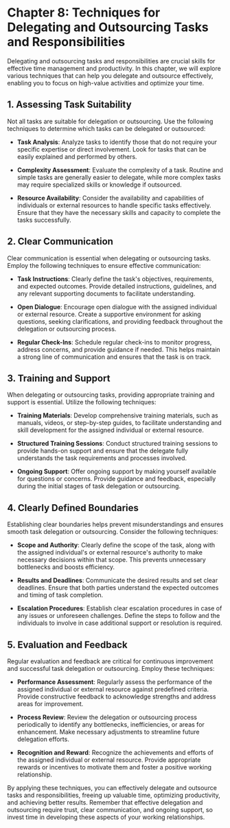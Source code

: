 Chapter 8: Techniques for Delegating and Outsourcing Tasks and Responsibilities
===============================================================================

Delegating and outsourcing tasks and responsibilities are crucial skills for effective time management and productivity. In this chapter, we will explore various techniques that can help you delegate and outsource effectively, enabling you to focus on high-value activities and optimize your time.

**1. Assessing Task Suitability**
---------------------------------

Not all tasks are suitable for delegation or outsourcing. Use the following techniques to determine which tasks can be delegated or outsourced:

* **Task Analysis**: Analyze tasks to identify those that do not require your specific expertise or direct involvement. Look for tasks that can be easily explained and performed by others.

* **Complexity Assessment**: Evaluate the complexity of a task. Routine and simple tasks are generally easier to delegate, while more complex tasks may require specialized skills or knowledge if outsourced.

* **Resource Availability**: Consider the availability and capabilities of individuals or external resources to handle specific tasks effectively. Ensure that they have the necessary skills and capacity to complete the tasks successfully.

**2. Clear Communication**
--------------------------

Clear communication is essential when delegating or outsourcing tasks. Employ the following techniques to ensure effective communication:

* **Task Instructions**: Clearly define the task's objectives, requirements, and expected outcomes. Provide detailed instructions, guidelines, and any relevant supporting documents to facilitate understanding.

* **Open Dialogue**: Encourage open dialogue with the assigned individual or external resource. Create a supportive environment for asking questions, seeking clarifications, and providing feedback throughout the delegation or outsourcing process.

* **Regular Check-Ins**: Schedule regular check-ins to monitor progress, address concerns, and provide guidance if needed. This helps maintain a strong line of communication and ensures that the task is on track.

**3. Training and Support**
---------------------------

When delegating or outsourcing tasks, providing appropriate training and support is essential. Utilize the following techniques:

* **Training Materials**: Develop comprehensive training materials, such as manuals, videos, or step-by-step guides, to facilitate understanding and skill development for the assigned individual or external resource.

* **Structured Training Sessions**: Conduct structured training sessions to provide hands-on support and ensure that the delegate fully understands the task requirements and processes involved.

* **Ongoing Support**: Offer ongoing support by making yourself available for questions or concerns. Provide guidance and feedback, especially during the initial stages of task delegation or outsourcing.

**4. Clearly Defined Boundaries**
---------------------------------

Establishing clear boundaries helps prevent misunderstandings and ensures smooth task delegation or outsourcing. Consider the following techniques:

* **Scope and Authority**: Clearly define the scope of the task, along with the assigned individual's or external resource's authority to make necessary decisions within that scope. This prevents unnecessary bottlenecks and boosts efficiency.

* **Results and Deadlines**: Communicate the desired results and set clear deadlines. Ensure that both parties understand the expected outcomes and timing of task completion.

* **Escalation Procedures**: Establish clear escalation procedures in case of any issues or unforeseen challenges. Define the steps to follow and the individuals to involve in case additional support or resolution is required.

**5. Evaluation and Feedback**
------------------------------

Regular evaluation and feedback are critical for continuous improvement and successful task delegation or outsourcing. Employ these techniques:

* **Performance Assessment**: Regularly assess the performance of the assigned individual or external resource against predefined criteria. Provide constructive feedback to acknowledge strengths and address areas for improvement.

* **Process Review**: Review the delegation or outsourcing process periodically to identify any bottlenecks, inefficiencies, or areas for enhancement. Make necessary adjustments to streamline future delegation efforts.

* **Recognition and Reward**: Recognize the achievements and efforts of the assigned individual or external resource. Provide appropriate rewards or incentives to motivate them and foster a positive working relationship.

By applying these techniques, you can effectively delegate and outsource tasks and responsibilities, freeing up valuable time, optimizing productivity, and achieving better results. Remember that effective delegation and outsourcing require trust, clear communication, and ongoing support, so invest time in developing these aspects of your working relationships.
